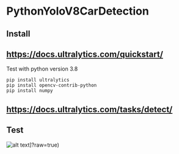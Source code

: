 # PythonYoloV8CarDetection


## Install
## https://docs.ultralytics.com/quickstart/

Test with python version 3.8 
```
pip install ultralytics
pip install opencv-contrib-python
pip install numpy
```
## https://docs.ultralytics.com/tasks/detect/
## Test

![alt text]([https://github.com/SurawutSukkum/PythonYoloV8Cardetection/blob/main/yolov_TEST.PNG)]?raw=true)


